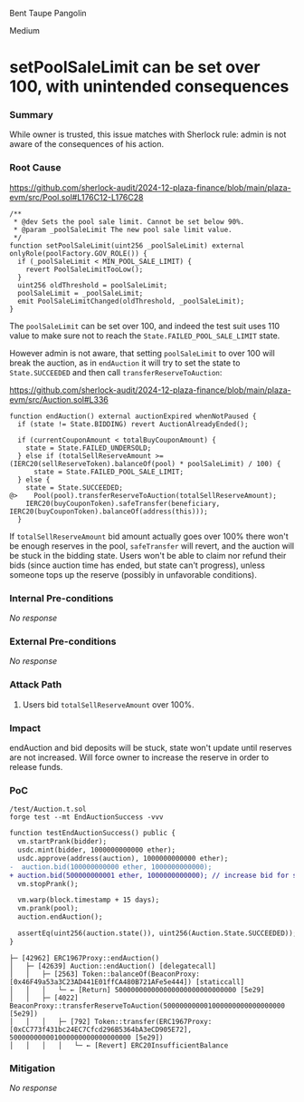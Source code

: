 Bent Taupe Pangolin

Medium

# setPoolSaleLimit can be set over 100, with unintended consequences

### Summary

While owner is trusted, this issue matches with Sherlock rule: admin is not aware of the consequences of his action.

### Root Cause

https://github.com/sherlock-audit/2024-12-plaza-finance/blob/main/plaza-evm/src/Pool.sol#L176C12-L176C28
```solidity
/**
 * @dev Sets the pool sale limit. Cannot be set below 90%.
 * @param _poolSaleLimit The new pool sale limit value.
 */
function setPoolSaleLimit(uint256 _poolSaleLimit) external onlyRole(poolFactory.GOV_ROLE()) {
  if (_poolSaleLimit < MIN_POOL_SALE_LIMIT) {
    revert PoolSaleLimitTooLow();
  }
  uint256 oldThreshold = poolSaleLimit;
  poolSaleLimit = _poolSaleLimit;
  emit PoolSaleLimitChanged(oldThreshold, _poolSaleLimit);
}
```

The `poolSaleLimit` can be set over 100, and indeed the test suit uses 110 value to make sure not to reach the `State.FAILED_POOL_SALE_LIMIT` state.

However admin is not aware, that setting `poolSaleLimit` to over 100 will break the auction, as in `endAuction` it will try to set the state to `State.SUCCEEDED` and then call `transferReserveToAuction`:

https://github.com/sherlock-audit/2024-12-plaza-finance/blob/main/plaza-evm/src/Auction.sol#L336
```solidity
function endAuction() external auctionExpired whenNotPaused {
  if (state != State.BIDDING) revert AuctionAlreadyEnded();

  if (currentCouponAmount < totalBuyCouponAmount) {
    state = State.FAILED_UNDERSOLD;
  } else if (totalSellReserveAmount >= (IERC20(sellReserveToken).balanceOf(pool) * poolSaleLimit) / 100) {
      state = State.FAILED_POOL_SALE_LIMIT;
  } else {
    state = State.SUCCEEDED;
@>    Pool(pool).transferReserveToAuction(totalSellReserveAmount);
    IERC20(buyCouponToken).safeTransfer(beneficiary, IERC20(buyCouponToken).balanceOf(address(this)));
  }
```

If `totalSellReserveAmount` bid amount actually goes over 100% there won't be enough reserves in the pool, `safeTransfer` will revert, and the auction will be stuck in the bidding state. Users won't be able to claim nor refund their bids (since auction time has ended, but state can't progress), unless someone tops up the reserve (possibly in unfavorable conditions).

### Internal Pre-conditions

_No response_

### External Pre-conditions

_No response_

### Attack Path

1. Users bid `totalSellReserveAmount` over 100%.

### Impact

endAuction and bid deposits will be stuck, state won't update until reserves are not increased. Will force owner to increase the reserve in order to release funds.

### PoC

```solidity
/test/Auction.t.sol
forge test --mt EndAuctionSuccess -vvv
```
```diff
function testEndAuctionSuccess() public {
  vm.startPrank(bidder);
  usdc.mint(bidder, 1000000000000 ether);
  usdc.approve(address(auction), 1000000000000 ether);
-  auction.bid(100000000000 ether, 1000000000000);
+ auction.bid(500000000001 ether, 1000000000000); // increase bid for same deposit amount
  vm.stopPrank();

  vm.warp(block.timestamp + 15 days);
  vm.prank(pool);
  auction.endAuction();

  assertEq(uint256(auction.state()), uint256(Auction.State.SUCCEEDED));
}
```
```solidity
├─ [42962] ERC1967Proxy::endAuction()
│   ├─ [42639] Auction::endAuction() [delegatecall]
│   │   ├─ [2563] Token::balanceOf(BeaconProxy: [0x46F49a53a3C23AD441E01ffCA480B721AFe5e444]) [staticcall]
│   │   │   └─ ← [Return] 500000000000000000000000000000 [5e29]
│   │   ├─ [4022] BeaconProxy::transferReserveToAuction(500000000001000000000000000000 [5e29])
│   │   │   ├─ [792] Token::transfer(ERC1967Proxy: [0xCC773f431bc24EC7Cfcd296B5364bA3eCD905E72], 500000000001000000000000000000 [5e29])
│   │   │   │   └─ ← [Revert] ERC20InsufficientBalance
```

### Mitigation

_No response_